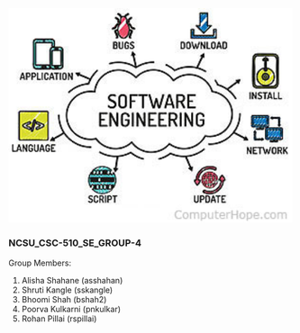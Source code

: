 <a name=top>
<a href="https://github.com/AlishaShahane/NCSU_CSC-510_SE_GROUP-4.git"><img  width=700
  src="https://github.com/AlishaShahane/NCSU_CSC-510_SE_GROUP-4/blob/master/misc/software-engineering.jpg"></a>
<p align="center">  
  <h3> NCSU_CSC-510_SE_GROUP-4 </h3>
  </p>

Group Members:
1. Alisha Shahane (asshahan)
2. Shruti Kangle (sskangle)
3. Bhoomi Shah (bshah2)
4. Poorva Kulkarni (pnkulkar)
5. Rohan Pillai (rspillai)
